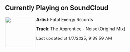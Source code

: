 ## Currently Playing on SoundCloud

[<img align="left" width="100" src="https://i1.sndcdn.com/artworks-YY3BUECZS2Xysx7E-nZ5bpw-t500x500.jpg">](https://soundcloud.com/fatalenergyrecords/the-apprentice-noise-original-mix1-fatal-energy-records)

**Artist**: Fatal Energy Records 

**Track**: The Apprentice - Noise (Original Mix)

Last updated at 1/7/2025, 9:38:59 AM
